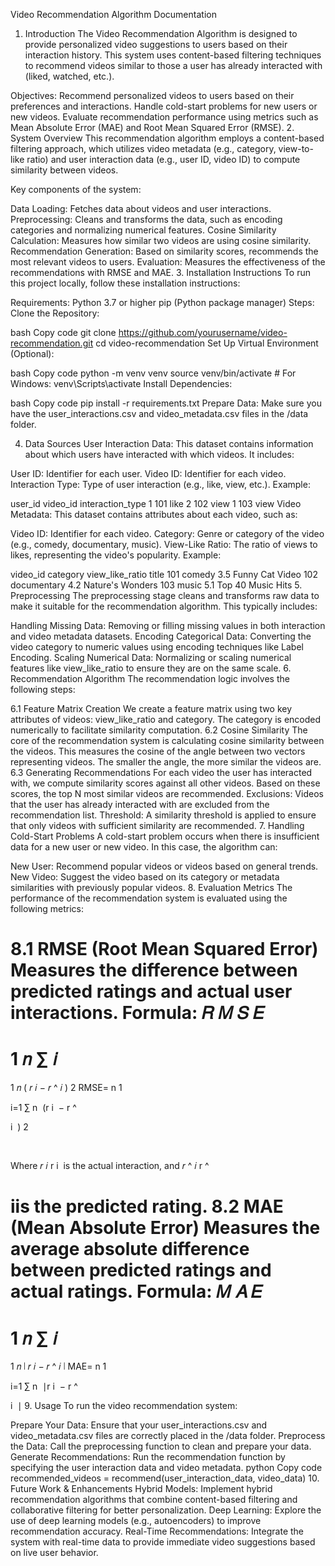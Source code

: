 Video Recommendation Algorithm Documentation
1. Introduction
The Video Recommendation Algorithm is designed to provide personalized video suggestions to users based on their interaction history. This system uses content-based filtering techniques to recommend videos similar to those a user has already interacted with (liked, watched, etc.).

Objectives:
Recommend personalized videos to users based on their preferences and interactions.
Handle cold-start problems for new users or new videos.
Evaluate recommendation performance using metrics such as Mean Absolute Error (MAE) and Root Mean Squared Error (RMSE).
2. System Overview
This recommendation algorithm employs a content-based filtering approach, which utilizes video metadata (e.g., category, view-to-like ratio) and user interaction data (e.g., user ID, video ID) to compute similarity between videos.

Key components of the system:

Data Loading: Fetches data about videos and user interactions.
Preprocessing: Cleans and transforms the data, such as encoding categories and normalizing numerical features.
Cosine Similarity Calculation: Measures how similar two videos are using cosine similarity.
Recommendation Generation: Based on similarity scores, recommends the most relevant videos to users.
Evaluation: Measures the effectiveness of the recommendations with RMSE and MAE.
3. Installation Instructions
To run this project locally, follow these installation instructions:

Requirements:
Python 3.7 or higher
pip (Python package manager)
Steps:
Clone the Repository:

bash
Copy code
git clone https://github.com/yourusername/video-recommendation.git
cd video-recommendation
Set Up Virtual Environment (Optional):

bash
Copy code
python -m venv venv
source venv/bin/activate  # For Windows: venv\Scripts\activate
Install Dependencies:

bash
Copy code
pip install -r requirements.txt
Prepare Data: Make sure you have the user_interactions.csv and video_metadata.csv files in the /data folder.

4. Data Sources
User Interaction Data:
This dataset contains information about which users have interacted with which videos. It includes:

User ID: Identifier for each user.
Video ID: Identifier for each video.
Interaction Type: Type of user interaction (e.g., like, view, etc.).
Example:

user_id	video_id	interaction_type
1	101	like
2	102	view
1	103	view
Video Metadata:
This dataset contains attributes about each video, such as:

Video ID: Identifier for each video.
Category: Genre or category of the video (e.g., comedy, documentary, music).
View-Like Ratio: The ratio of views to likes, representing the video's popularity.
Example:

video_id	category	view_like_ratio	title
101	comedy	3.5	Funny Cat Video
102	documentary	4.2	Nature's Wonders
103	music	5.1	Top 40 Music Hits
5. Preprocessing
The preprocessing stage cleans and transforms raw data to make it suitable for the recommendation algorithm. This typically includes:

Handling Missing Data: Removing or filling missing values in both interaction and video metadata datasets.
Encoding Categorical Data: Converting the video category to numeric values using encoding techniques like Label Encoding.
Scaling Numerical Data: Normalizing or scaling numerical features like view_like_ratio to ensure they are on the same scale.
6. Recommendation Algorithm
The recommendation logic involves the following steps:

6.1 Feature Matrix Creation
We create a feature matrix using two key attributes of videos: view_like_ratio and category. The category is encoded numerically to facilitate similarity computation.
6.2 Cosine Similarity
The core of the recommendation system is calculating cosine similarity between the videos. This measures the cosine of the angle between two vectors representing videos. The smaller the angle, the more similar the videos are.
6.3 Generating Recommendations
For each video the user has interacted with, we compute similarity scores against all other videos. Based on these scores, the top N most similar videos are recommended.
Exclusions: Videos that the user has already interacted with are excluded from the recommendation list.
Threshold: A similarity threshold is applied to ensure that only videos with sufficient similarity are recommended.
7. Handling Cold-Start Problems
A cold-start problem occurs when there is insufficient data for a new user or new video. In this case, the algorithm can:

New User: Recommend popular videos or videos based on general trends.
New Video: Suggest the video based on its category or metadata similarities with previously popular videos.
8. Evaluation Metrics
The performance of the recommendation system is evaluated using the following metrics:

8.1 RMSE (Root Mean Squared Error)
Measures the difference between predicted ratings and actual user interactions.
Formula:
𝑅
𝑀
𝑆
𝐸
=
1
𝑛
∑
𝑖
=
1
𝑛
(
𝑟
𝑖
−
𝑟
^
𝑖
)
2
RMSE= 
n
1
​
  
i=1
∑
n
​
 (r 
i
​
 − 
r
^
  
i
​
 ) 
2
 
​
 
Where 
𝑟
𝑖
r 
i
​
  is the actual interaction, and 
𝑟
^
𝑖
r
^
  
i
​
  is the predicted rating.
8.2 MAE (Mean Absolute Error)
Measures the average absolute difference between predicted ratings and actual ratings.
Formula:
𝑀
𝐴
𝐸
=
1
𝑛
∑
𝑖
=
1
𝑛
∣
𝑟
𝑖
−
𝑟
^
𝑖
∣
MAE= 
n
1
​
  
i=1
∑
n
​
 ∣r 
i
​
 − 
r
^
  
i
​
 ∣
9. Usage
To run the video recommendation system:

Prepare Your Data: Ensure that your user_interactions.csv and video_metadata.csv files are correctly placed in the /data folder.
Preprocess the Data: Call the preprocessing function to clean and prepare your data.
Generate Recommendations: Run the recommendation function by specifying the user interaction data and video metadata.
python
Copy code
recommended_videos = recommend(user_interaction_data, video_data)
10. Future Work & Enhancements
Hybrid Models: Implement hybrid recommendation algorithms that combine content-based filtering and collaborative filtering for better personalization.
Deep Learning: Explore the use of deep learning models (e.g., autoencoders) to improve recommendation accuracy.
Real-Time Recommendations: Integrate the system with real-time data to provide immediate video suggestions based on live user behavior.
